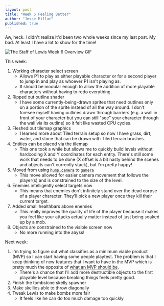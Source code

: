 ```yaml
---
layout: post
title: "Week 6 Feeling Better"
author: "Jesse Millar"
published: true
---
```


Aw, heck. I didn't realize it'd been two whole weeks since my last post. My bad. At least I have a lot to show for the time!

![*The Staff of Lewis* Week 6 Overview GIF]({{site.baseurl}}/images/staff-of-lewis-week-6-overview.gif)

This week:
1. Working character select screen
    - Allows P1 to play as either playable character or for a second player to jump in and play as whoever P1 isn't playing as.
    - It should be modular enough to allow the addition of more playable characters without having to redo everything.
1. Ripped out outline shader
    - I have some currently-being-drawn sprites that need outlines only on a portion of the sprite instead of all the way around. I don't foresee myself having outlines drawn through barriers (e.g. a wall in front of your character but you can still "see" your character through the wall via its outline) so it felt like wasted CPU cycles.
1. Fleshed out tilemap graphics
    - I learned more about Tiled terrain setup so now I have grass, dirt, water, and stone that can be drawn with Tiled terrain brushes.
1. Entities can be placed via the tilemap
    - This one took a while but allows me to quickly build levels without hardcoding X and Y coordinates for each entity. There's still some work that needs to be done (X offset is a bit nasty behind the scenes and objects can't currently stack), but I'm pretty happy!
1. Moved from using [`hump.camera`](https://hump.readthedocs.io/en/latest/camera.html) to [`gamera`](https://github.com/kikito/gamera)
    - This move allowed for easier camera movement that follows the player(s) and is constrained to the size of the level.
1. Enemies intelligently select targets now
    - This means that enemies don't infinitely stand over the dead corpse of a player character. They'll pick a new player once they kill their current target.
1. Added small healthbars above enemies
    - This really improves the quality of life of the player because it makes you feel like your attacks actually matter instead of just being soaked up by a mob.
1. Objects are constrained to the visible screen now
    - No more running into the abyss!

Next week:
1. I'm trying to figure out what classifies as a minimum viable product (MVP) so I can start having some people playtest. The problem is that I keep thinking of new features that I want to have in the MVP which is pretty much the opposite of [what an MVP should be](https://www.youtube.com/watch?v=z06QR-tz1_o).
    - There's a chance that I'll add more destructible objects to the first playable level because breaking things feels pretty good.
1. Finish the tombstone skelly spawner
1. Make skellies able to throw diagonally
1. Tweak Lewis to make bombs more fair
    - It feels like he can do too much damage too quickly